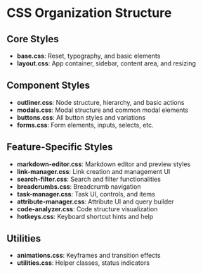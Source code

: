 # CSS Organization Structure

## Core Styles
- **base.css**: Reset, typography, and basic elements
- **layout.css**: App container, sidebar, content area, and resizing

## Component Styles
- **outliner.css**: Node structure, hierarchy, and basic actions
- **modals.css**: Modal structure and common modal elements
- **buttons.css**: All button styles and variations
- **forms.css**: Form elements, inputs, selects, etc.

## Feature-Specific Styles
- **markdown-editor.css**: Markdown editor and preview styles
- **link-manager.css**: Link creation and management UI
- **search-filter.css**: Search and filter functionalities
- **breadcrumbs.css**: Breadcrumb navigation 
- **task-manager.css**: Task UI, controls, and items
- **attribute-manager.css**: Attribute UI and query builder
- **code-analyzer.css**: Code structure visualization
- **hotkeys.css**: Keyboard shortcut hints and help

## Utilities
- **animations.css**: Keyframes and transition effects
- **utilities.css**: Helper classes, status indicators